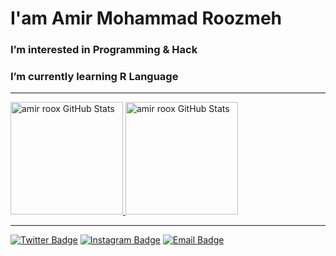 # I'am Amir Mohammad Roozmeh 

###  I’m interested in Programming & Hack  ### 
###  I’m currently learning R Language  ### 

<hr/>


<a href="https://github.com/amirroox">
  <img height="180px" src="https://github-readme-stats.vercel.app/api?username=amirroox&show_icons=true&line_height=30&count_private=true&title_color=de2121&text_color=e0cece&icon_color=c70808&bg_color=22272e" alt="amir roox GitHub Stats" />
</a>
<a href="https://github.com/amirroox">
  <img  height="180px" src="https://github-readme-stats.vercel.app/api/top-langs/?username=amirroox&exclude_repo=Bootstrap-Offline&show_icons=true&title_color=de2121&text_color=e0cece&icon_color=6aa6f8&bg_color=22272e" alt="amir roox GitHub Stats" />
</a>

<hr/>

[![Twitter Badge](https://img.shields.io/badge/-Twitter-1da1f2?style=flat-square&labelColor=1da1f2&logo=twitter&logoColor=white&link=https://twitter.com/i_am_hack3r)](https://twitter.com/I_am_hack3r)
[![Instagram Badge](https://img.shields.io/badge/-Instagram-purple?style=flat&logo=instagram&logoColor=white&link=https://instagram.com/amir.roox/)](https://instagram.com/amir.roox)
[![Email Badge](https://img.shields.io/badge/-Email-c14438?style=flat-square&logo=Gmail&logoColor=white&link=mailto:amirrooox@gmail.com)](mailto:amirroox@yahoo.com)

